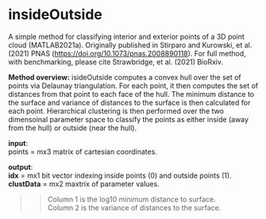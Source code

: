 # insideOutside
A simple method for classifying interior and exterior points of a 3D point cloud (MATLAB2021a). 
Originally published in Stirparo and Kurowski, et al. (2021) PNAS (https://doi.org/10.1073/pnas.2008890118).
For full method, with benchmarking, please cite Strawbridge, et al. (2021) BioRxiv.

**Method overview:**
isideOutside computes a convex hull over the set of points via Delaunay triangulation. 
For each point, it then computes the set of distances from that point to each face of the hull.
The minimum distance to the surface and variance of distances to the surface is then calculated for each point.
Hierarchical clustering is then performed over the two dimensoinal parameter space to classify the points as either inside (away from the hull) or outside (near the hull).

**input**: <br /> points = mx3 matrix of cartesian coordinates. 

**output**: <br />
**idx** = mx1 bit vector indexing inside points (0) and outside points (1).<br />
**clustData** = mx2 maxtrix of parameter values.
>> Column 1 is the log10 minimum distance to surface. <br />
>> Column 2 is the variance of distances to the surface.

